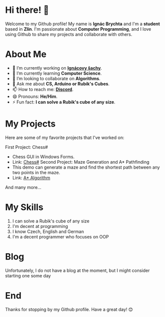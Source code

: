 # Hi there! 👋
Welcome to my Github profile! My name is **Ignác Brychta** and I'm a **student** based in **Zlín**. I'm passionate about **Computer Programming**, and I love using Github to share my projects and collaborate with others.

# About Me
- 🔭 I’m currently working on **[Ignácovy šachy][winformschess]**.
- 🌱 I’m currently learning **Computer Science**.
- 👯 I’m looking to collaborate on **Algorithms**.
- 💬 Ask me about **CS, Arduino or Rubik's Cubes**.
- 📫 How to reach me: **[Discord][discord-link]**.
- 😄 Pronouns: **He/Him**.
- ⚡ Fun fact: **I can solve a Rubik's cube of any size**.

# My Projects
Here are some of my favorite projects that I've worked on:

First Project: Chess#
- Chess GUI in Windows Forms.
- Link: [Chess#](https://github.com/IgnacBrychta/WindowsFormsChess)
Second Project: Maze Generation and A* Pathfinding
 - This demo can generate a maze and find the shortest path between any two points in the maze.
 - Link: [A* Algorithm](https://github.com/IgnacBrychta/AStar-Algorithm-and-Recursive-Backtracking-Demo)
  
 And many more...

# My Skills
1. I can solve a Rubik's cube of any size
2. I'm decent at programming
3. I know Czech, English and German
4. I'm a decent programmer who focuses on OOP
# Blog
Unfortunately, I do not have a blog at the moment, but I might consider starting one some day

# End
Thanks for stopping by my Github profile. Have a great day! 😊

[winformschess]: https://github.com/IgnacBrychta/WindowsFormsChess
[discord-link]: https://discord.gg/P4gfCYParq

